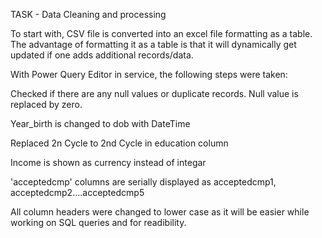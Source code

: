 TASK - Data Cleaning and processing

To start with, CSV file is converted into an excel file formatting as a table.
The advantage of formatting it as a table is that it will dynamically get updated if one adds additional records/data.

With Power Query Editor in service, the following steps were taken:

Checked if there are any null values or duplicate records. Null value is replaced by zero.

Year_birth is changed to dob with DateTime

Replaced 2n Cycle to 2nd Cycle in education column

Income is shown as currency instead of integar

'acceptedcmp' columns are serially displayed as acceptedcmp1, acceptedcmp2....acceptedcmp5

All column headers were changed to lower case as it will be easier while working on SQL queries and for readibility.
